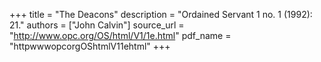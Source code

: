 +++
title = "The Deacons"
description = "Ordained Servant 1 no. 1 (1992): 21."
authors = ["John Calvin"]
source_url = "http://www.opc.org/OS/html/V1/1e.html"
pdf_name = "httpwwwopcorgOShtmlV11ehtml"
+++

